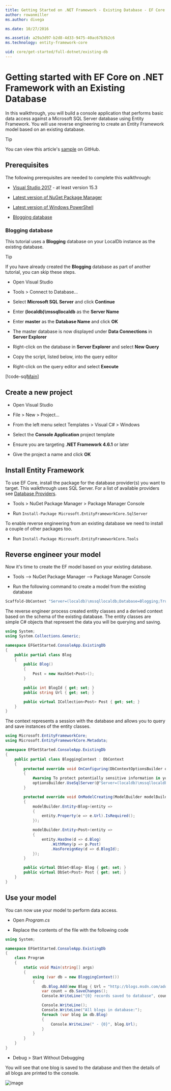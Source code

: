 ```yaml
---
title: Getting Started on .NET Framework - Existing Database - EF Core
author: rowanmiller
ms.author: divega

ms.date: 10/27/2016

ms.assetid: a29a3d97-b2d8-4d33-9475-40ac67b3b2c6
ms.technology: entity-framework-core

uid: core/get-started/full-dotnet/existing-db
---
```

# Getting started with EF Core on .NET Framework with an Existing Database

In this walkthrough, you will build a console application that performs basic data access against a Microsoft SQL Server database using Entity Framework. You will use reverse engineering to create an Entity Framework model based on an existing database.

> [!TIP]  
> You can view this article's [sample](https://github.com/aspnet/EntityFramework.Docs/tree/master/samples/core/GetStarted/FullNet/ConsoleApp.ExistingDb) on GitHub.

## Prerequisites

The following prerequisites are needed to complete this walkthrough:

* [Visual Studio 2017](https://www.visualstudio.com/downloads/) - at least version 15.3

* [Latest version of NuGet Package Manager](https://dist.nuget.org/index.html)

* [Latest version of Windows PowerShell](https://docs.microsoft.com/powershell/scripting/setup/installing-windows-powershell)

* [Blogging database](#blogging-database)

### Blogging database

This tutorial uses a **Blogging** database on your LocalDb instance as the existing database.

> [!TIP]  
> If you have already created the **Blogging** database as part of another tutorial, you can skip these steps.

* Open Visual Studio

* Tools > Connect to Database...

* Select **Microsoft SQL Server** and click **Continue**

* Enter **(localdb)\mssqllocaldb** as the **Server Name**

* Enter **master** as the **Database Name** and click **OK**

* The master database is now displayed under **Data Connections** in **Server Explorer**

* Right-click on the database in **Server Explorer** and select **New Query**

* Copy the script, listed below, into the query editor

* Right-click on the query editor and select **Execute**

[!code-sql[Main](../_shared/create-blogging-database-script.sql)]

## Create a new project

* Open Visual Studio

* File > New > Project...

* From the left menu select Templates > Visual C# > Windows

* Select the **Console Application** project template

* Ensure you are targeting **.NET Framework 4.6.1** or later

* Give the project a name and click **OK**

## Install Entity Framework

To use EF Core, install the package for the database provider(s) you want to target. This walkthrough uses SQL Server. For a list of available providers see [Database Providers](../../providers/index.md).

* Tools > NuGet Package Manager > Package Manager Console

* Run `Install-Package Microsoft.EntityFrameworkCore.SqlServer`

To enable reverse engineering from an existing database we need to install a couple of other packages too.

* Run `Install-Package Microsoft.EntityFrameworkCore.Tools`

## Reverse engineer your model

Now it's time to create the EF model based on your existing database.

* Tools –> NuGet Package Manager –> Package Manager Console

* Run the following command to create a model from the existing database

``` powershell
Scaffold-DbContext "Server=(localdb)\mssqllocaldb;Database=Blogging;Trusted_Connection=True;" Microsoft.EntityFrameworkCore.SqlServer
```

The reverse engineer process created entity classes and a derived context based on the schema of the existing database. The entity classes are simple C# objects that represent the data you will be querying and saving.

<!-- [!code-csharp[Main](samples/core/GetStarted/FullNet/ConsoleApp.ExistingDb/Blog.cs)] -->
``` csharp
using System;
using System.Collections.Generic;

namespace EFGetStarted.ConsoleApp.ExistingDb
{
    public partial class Blog
    {
        public Blog()
        {
            Post = new HashSet<Post>();
        }

        public int BlogId { get; set; }
        public string Url { get; set; }

        public virtual ICollection<Post> Post { get; set; }
    }
}
```

The context represents a session with the database and allows you to query and save instances of the entity classes.

<!-- [!code-csharp[Main](samples/core/GetStarted/FullNet/ConsoleApp.ExistingDb/BloggingContext.cs)] -->
``` csharp
using Microsoft.EntityFrameworkCore;
using Microsoft.EntityFrameworkCore.Metadata;

namespace EFGetStarted.ConsoleApp.ExistingDb
{
    public partial class BloggingContext : DbContext
    {
        protected override void OnConfiguring(DbContextOptionsBuilder optionsBuilder)
        {
            #warning To protect potentially sensitive information in your connection string, you should move it out of source code. See http://go.microsoft.com/fwlink/?LinkId=723263 for guidance on storing connection strings.
            optionsBuilder.UseSqlServer(@"Server=(localdb)\mssqllocaldb;Database=Blogging;Trusted_Connection=True;");
        }

        protected override void OnModelCreating(ModelBuilder modelBuilder)
        {
            modelBuilder.Entity<Blog>(entity =>
            {
                entity.Property(e => e.Url).IsRequired();
            });

            modelBuilder.Entity<Post>(entity =>
            {
                entity.HasOne(d => d.Blog)
                    .WithMany(p => p.Post)
                    .HasForeignKey(d => d.BlogId);
            });
        }

        public virtual DbSet<Blog> Blog { get; set; }
        public virtual DbSet<Post> Post { get; set; }
    }
}
```

## Use your model

You can now use your model to perform data access.

* Open *Program.cs*

* Replace the contents of the file with the following code

<!-- [!code-csharp[Main](samples/core/GetStarted/FullNet/ConsoleApp.ExistingDb/Program.cs)] -->
``` csharp
using System;

namespace EFGetStarted.ConsoleApp.ExistingDb
{
    class Program
    {
        static void Main(string[] args)
        {
            using (var db = new BloggingContext())
            {
                db.Blog.Add(new Blog { Url = "http://blogs.msdn.com/adonet" });
                var count = db.SaveChanges();
                Console.WriteLine("{0} records saved to database", count);

                Console.WriteLine();
                Console.WriteLine("All blogs in database:");
                foreach (var blog in db.Blog)
                {
                    Console.WriteLine(" - {0}", blog.Url);
                }
            }
        }
    }
}
```

* Debug > Start Without Debugging

You will see that one blog is saved to the database and then the details of all blogs are printed to the console.

![image](_static/output-existing-db.png)
